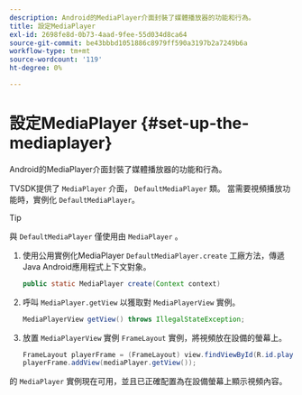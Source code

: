 ```yaml
---
description: Android的MediaPlayer介面封裝了媒體播放器的功能和行為。
title: 設定MediaPlayer
exl-id: 2698fe8d-0b73-4aad-9fee-55d034d8ca64
source-git-commit: be43bbbd1051886c8979ff590a3197b2a7249b6a
workflow-type: tm+mt
source-wordcount: '119'
ht-degree: 0%

---
```


# 設定MediaPlayer {#set-up-the-mediaplayer}

Android的MediaPlayer介面封裝了媒體播放器的功能和行為。

TVSDK提供了 `MediaPlayer` 介面， `DefaultMediaPlayer` 類。 當需要視頻播放功能時，實例化 `DefaultMediaPlayer`。

>[!TIP]
>
>與 `DefaultMediaPlayer` 僅使用由 `MediaPlayer` 。

1. 使用公用實例化MediaPlayer `DefaultMediaPlayer.create` 工廠方法，傳遞Java Android應用程式上下文對象。

   ```java
   public static MediaPlayer create(Context context) 
   ```

1. 呼叫 `MediaPlayer.getView` 以獲取對 `MediaPlayerView` 實例。

   ```java
   MediaPlayerView getView() throws IllegalStateException; 
   ```

1. 放置 `MediaPlayerView` 實例 `FrameLayout` 實例，將視頻放在設備的螢幕上。

   ```java
   FrameLayout playerFrame = (FrameLayout) view.findViewById(R.id.playerFrame); 
   playerFrame.addView(mediaPlayer.getView()); 
   ```

的 `MediaPlayer` 實例現在可用，並且已正確配置為在設備螢幕上顯示視頻內容。
